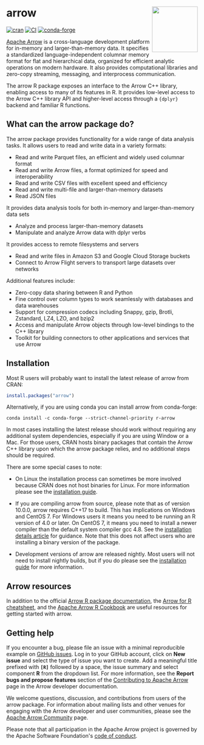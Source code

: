 # arrow <img src="https://arrow.apache.org/img/arrow-logo_hex_black-txt_white-bg.png" align="right" alt="" width="120" />

[![cran](https://www.r-pkg.org/badges/version-last-release/arrow)](https://cran.r-project.org/package=arrow)
[![CI](https://github.com/apache/arrow/workflows/R/badge.svg?event=push)](https://github.com/apache/arrow/actions?query=workflow%3AR+branch%3Amaster+event%3Apush)
[![conda-forge](https://img.shields.io/conda/vn/conda-forge/r-arrow.svg)](https://anaconda.org/conda-forge/r-arrow)

[Apache Arrow](https://arrow.apache.org/) is a cross-language
development platform for in-memory and larger-than-memory data. It specifies a standardized
language-independent columnar memory format for flat and hierarchical
data, organized for efficient analytic operations on modern hardware. It
also provides computational libraries and zero-copy streaming, messaging,
and interprocess communication.

The arrow R package exposes an interface to the Arrow C++ library,
enabling access to many of its features in R. It provides low-level
access to the Arrow C++ library API and higher-level access through a
`{dplyr}` backend and familiar R functions.

## What can the arrow package do?

The arrow package provides functionality for a wide range of data analysis
tasks. It allows users to read and write data in a variety formats:

-   Read and write Parquet files, an efficient and widely used columnar format
-   Read and write Arrow files, a format optimized for speed and
    interoperability
-   Read and write CSV files with excellent speed and efficiency
-   Read and write multi-file and larger-than-memory datasets
-   Read JSON files

It provides data analysis tools for both in-memory and larger-than-memory data sets

-   Analyze and process larger-than-memory datasets
-   Manipulate and analyze Arrow data with dplyr verbs

It provides access to remote filesystems and servers

-   Read and write files in Amazon S3 and Google Cloud Storage buckets
-   Connect to Arrow Flight servers to transport large datasets over networks  
    
Additional features include:

-   Zero-copy data sharing between R and Python
-   Fine control over column types to work seamlessly
    with databases and data warehouses
-   Support for compression codecs including Snappy, gzip, Brotli,
    Zstandard, LZ4, LZO, and bzip2
-   Access and manipulate Arrow objects through low-level bindings
    to the C++ library
-   Toolkit for building connectors to other applications
    and services that use Arrow

## Installation

Most R users will probably want to install the latest release of arrow 
from CRAN:

``` r
install.packages("arrow")
```

Alternatively, if you are using conda you can install arrow from conda-forge:

``` shell
conda install -c conda-forge --strict-channel-priority r-arrow
```

In most cases installing the latest release should work without 
requiring any additional system dependencies, especially if you are using 
Window or a Mac. For those users, CRAN hosts binary packages that contain 
the Arrow C++ library upon which the arrow package relies, and no 
additional steps should be required.

There are some special cases to note:

- On Linux the installation process can sometimes be more involved because 
CRAN does not host binaries for Linux. For more information please see the [installation guide](https://arrow.apache.org/docs/r/articles/install.html).

- If you are compiling arrow from source, please note that as of version 
10.0.0, arrow requires C++17 to build. This has implications on Windows and
CentOS 7. For Windows users it means you need to be running an R version of 
4.0 or later. On CentOS 7, it means you need to install a newer compiler 
than the default system compiler gcc 4.8. See the [installation details article](https://arrow.apache.org/docs/r/articles/developers/install_details.html) for guidance. Note that 
this does not affect users who are installing a binary version of the package.

- Development versions of arrow are released nightly. Most users will not 
need to install nightly builds, but if you do please see the [installation guide](https://arrow.apache.org/docs/r/articles/install.html) for more information.

## Arrow resources 

In addition to the official [Arrow R package documentation](https://arrow.apache.org/docs/r/), the [Arrow for R cheatsheet](https://github.com/apache/arrow/blob/-/r/cheatsheet/arrow-cheatsheet.pdf), and the [Apache Arrow R Cookbook](https://arrow.apache.org/cookbook/r/index.html) are useful resources for getting started with arrow.

## Getting help

If you encounter a bug, please file an issue with a minimal reproducible
example on [GitHub issues](https://github.com/apache/arrow/issues).
Log in to your GitHub account, click on **New issue** and select the type of
issue you want to create. Add a meaningful title prefixed with **`[R]`**
followed by a space, the issue summary and select component **R** from the
dropdown list. For more information, see the **Report bugs and propose
features** section of the [Contributing to Apache
Arrow](https://arrow.apache.org/docs/developers/contributing.html) page
in the Arrow developer documentation.

We welcome questions, discussion, and contributions from users of the
arrow package. For information about mailing lists and other venues
for engaging with the Arrow developer and user communities, please see
the [Apache Arrow Community](https://arrow.apache.org/community/) page.

Please note that all participation in the Apache Arrow project is 
governed by the Apache Software Foundation's [code of
conduct](https://www.apache.org/foundation/policies/conduct.html).
